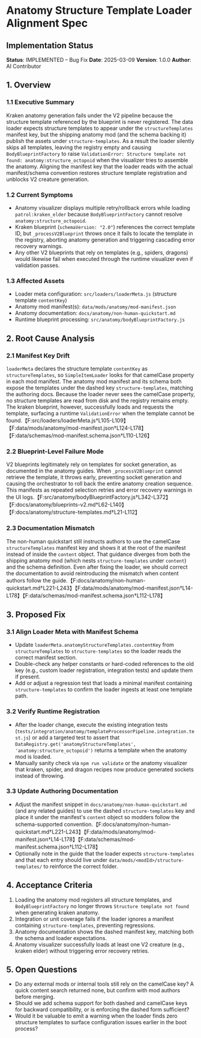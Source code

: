 # Anatomy Structure Template Loader Alignment Spec

## Implementation Status

**Status**: IMPLEMENTED – Bug Fix
**Date**: 2025-03-09
**Version**: 1.0.0
**Author**: AI Contributor

## 1. Overview

### 1.1 Executive Summary

Kraken anatomy generation fails under the V2 pipeline because the structure template referenced by the blueprint is never registered. The data loader expects structure templates to appear under the `structureTemplates` manifest key, but the shipping anatomy mod (and the schema backing it) publish the assets under `structure-templates`. As a result the loader silently skips all templates, leaving the registry empty and causing `BodyBlueprintFactory` to raise `ValidationError: Structure template not found: anatomy:structure_octopoid` when the visualizer tries to assemble the anatomy. Aligning the manifest key that the loader reads with the actual manifest/schema convention restores structure template registration and unblocks V2 creature generation.

### 1.2 Current Symptoms

- Anatomy visualizer displays multiple retry/rollback errors while loading `patrol:kraken_elder` because `BodyBlueprintFactory` cannot resolve `anatomy:structure_octopoid`.
- Kraken blueprint (`schemaVersion: "2.0"`) references the correct template ID, but `_processV2Blueprint` throws once it fails to locate the template in the registry, aborting anatomy generation and triggering cascading error recovery warnings.
- Any other V2 blueprints that rely on templates (e.g., spiders, dragons) would likewise fail when executed through the runtime visualizer even if validation passes.

### 1.3 Affected Assets

- Loader meta configuration: `src/loaders/loaderMeta.js` (structure template `contentKey`)
- Anatomy mod manifest(s): `data/mods/anatomy/mod-manifest.json`
- Anatomy documentation: `docs/anatomy/non-human-quickstart.md`
- Runtime blueprint processing: `src/anatomy/bodyBlueprintFactory.js`

## 2. Root Cause Analysis

### 2.1 Manifest Key Drift

`loaderMeta` declares the structure template `contentKey` as `structureTemplates`, so `SimpleItemLoader` looks for that camelCase property in each mod manifest. The anatomy mod manifest and its schema both expose the templates under the dashed key `structure-templates`, matching the authoring docs. Because the loader never sees the camelCase property, no structure templates are read from disk and the registry remains empty. The kraken blueprint, however, successfully loads and requests the template, surfacing a runtime `ValidationError` when the template cannot be found.【F:src/loaders/loaderMeta.js†L105-L109】【F:data/mods/anatomy/mod-manifest.json†L124-L178】【F:data/schemas/mod-manifest.schema.json†L110-L126】

### 2.2 Blueprint-Level Failure Mode

V2 blueprints legitimately rely on templates for socket generation, as documented in the anatomy guides. When `_processV2Blueprint` cannot retrieve the template, it throws early, preventing socket generation and causing the orchestrator to roll back the entire anatomy creation sequence. This manifests as repeated selection retries and error recovery warnings in the UI logs.【F:src/anatomy/bodyBlueprintFactory.js†L342-L372】【F:docs/anatomy/blueprints-v2.md†L62-L140】【F:docs/anatomy/structure-templates.md†L21-L112】

### 2.3 Documentation Mismatch

The non-human quickstart still instructs authors to use the camelCase `structureTemplates` manifest key and shows it at the root of the manifest instead of inside the `content` object. That guidance diverges from both the shipping anatomy mod (which nests `structure-templates` under `content`) and the schema definition. Even after fixing the loader, we should correct the documentation to avoid reintroducing the mismatch when content authors follow the guide.【F:docs/anatomy/non-human-quickstart.md†L221-L243】【F:data/mods/anatomy/mod-manifest.json†L14-L178】【F:data/schemas/mod-manifest.schema.json†L112-L178】

## 3. Proposed Fix

### 3.1 Align Loader Meta with Manifest Schema

- Update `loaderMeta.anatomyStructureTemplates.contentKey` from `structureTemplates` to `structure-templates` so the loader reads the correct manifest section.
- Double-check any helper constants or hard-coded references to the old key (e.g., custom loader registration, integration tests) and update them if present.
- Add or adjust a regression test that loads a minimal manifest containing `structure-templates` to confirm the loader ingests at least one template path.

### 3.2 Verify Runtime Registration

- After the loader change, execute the existing integration tests (`tests/integration/anatomy/templateProcessorPipeline.integration.test.js`) or add a targeted test to assert that `DataRegistry.get('anatomyStructureTemplates', 'anatomy:structure_octopoid')` returns a template when the anatomy mod is loaded.
- Manually sanity check via `npm run validate` or the anatomy visualizer that kraken, spider, and dragon recipes now produce generated sockets instead of throwing.

### 3.3 Update Authoring Documentation

- Adjust the manifest snippet in `docs/anatomy/non-human-quickstart.md` (and any related guides) to use the dashed `structure-templates` key and place it under the manifest's `content` object so modders follow the schema-supported convention.【F:docs/anatomy/non-human-quickstart.md†L221-L243】【F:data/mods/anatomy/mod-manifest.json†L14-L178】【F:data/schemas/mod-manifest.schema.json†L112-L178】
- Optionally note in the guide that the loader expects `structure-templates` and that each entry should live under `data/mods/<modId>/structure-templates/` to reinforce the correct folder.

## 4. Acceptance Criteria

1. Loading the anatomy mod registers all structure templates, and `BodyBlueprintFactory` no longer throws `Structure template not found` when generating kraken anatomy.
2. Integration or unit coverage fails if the loader ignores a manifest containing `structure-templates`, preventing regressions.
3. Anatomy documentation shows the dashed manifest key, matching both the schema and loader expectations.
4. Anatomy visualizer successfully loads at least one V2 creature (e.g., kraken elder) without triggering error recovery retries.

## 5. Open Questions

- Do any external mods or internal tools still rely on the camelCase key? A quick content search returned none, but confirm with mod authors before merging.
- Should we add schema support for both dashed and camelCase keys for backward compatibility, or is enforcing the dashed form sufficient?
- Would it be valuable to emit a warning when the loader finds zero structure templates to surface configuration issues earlier in the boot process?
